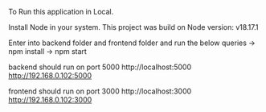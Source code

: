 To Run this application in Local.

Install Node in your system. This project was build on Node version: v18.17.1

Enter into backend folder and frontend folder and run the below queries
-> npm install
-> npm start

backend should run on port 5000
http://localhost:5000
http://192.168.0.102:5000

frontend should run on port 3000
http://localhost:3000
http://192.168.0.102:3000

